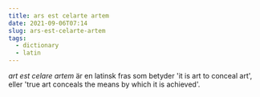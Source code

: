 ```yaml
---
title: ars est celarte artem
date: 2021-09-06T07:14
slug: ars-est-celarte-artem
tags: 
  - dictionary
  - latin
---
```


_art est celare artem_ är en latinsk fras som betyder 'it is art to conceal
art', eller 'true art conceals the means by which it is achieved'.
